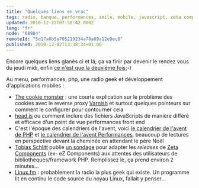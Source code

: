 ```yaml
---
title: "Quelques liens en vrac"
tags: radio, banque, performances, smile, mobile, javascript, zeta components, varnish, ez components, php, framework
updated: 2010-12-22T07:58:42.000Z
lang: "fr"
node: "68984"
remoteId: "5d17a8b5a705219234a78a89a12e9ec8"
published: 2010-12-02T13:38:34+01:00
---
```


Encore quelques liens glanés ci et là;&nbsp;ça va finir par devenir le rendez vous du jeudi midi, enfin [ce n'est que la deuxième fois](/post/quelques-liens-en-vrac);-)


Au menu, performances, php, une radio geek et développement d'applications mobiles :

* [The cookie monster](http://www.varnish-software.com/blog/cookie-monster) : une courte explication sur le problème des cookies avec le reverse proxy [Varnish](http://www.varnish-cache.org/) et surtout quelques pointeurs sur comment le configurer pour contourner cela
* [head.js](http://headjs.com/) ou comment inclure des fichiers JavaScripts de manière différé et efficace d'un point de vue performances front end
* C'est l'époque des calendriers de l'avent, voici [le calendrier de l'avent de PHP](http://phpadvent.org/2010) et [le calendrier de l'avent Performances](http://calendar.perfplanet.com/2010/), beaucoup de lectures en perspective devant la cheminée en attendant le père Noël
* [Tobias Schlitt](http://schlitt.info/) publie [un sondage](http://bit.ly/phplibrelsur) pour adapter les *releases* de [Zeta Components](http://incubator.apache.org/zetacomponents/)&nbsp;(ex- eZ Components) aux attentes des utilisateurs de bibliothèques/framework PHP. Remplissez le, ça prend environ 2 minutes…
* [Linux.fm](http://www.linux.fm/) : probablement la radio la plus geek qui existe. Un programme lit en continu le code source du noyau Linux, fallait y penser…
